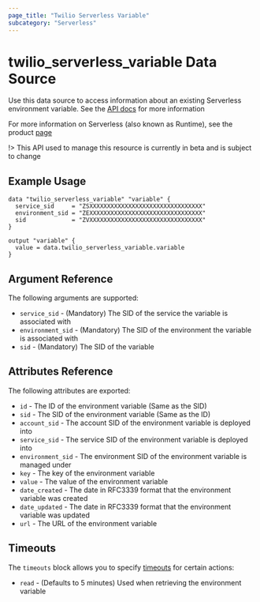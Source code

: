 ```yaml
---
page_title: "Twilio Serverless Variable"
subcategory: "Serverless"
---
```


# twilio_serverless_variable Data Source

Use this data source to access information about an existing Serverless environment variable. See the [API docs](https://www.twilio.com/docs/runtime/functions-assets-api/api/variable) for more information

For more information on Serverless (also known as Runtime), see the product [page](https://www.twilio.com/runtime)

!> This API used to manage this resource is currently in beta and is subject to change

## Example Usage

```hcl
data "twilio_serverless_variable" "variable" {
  service_sid     = "ZSXXXXXXXXXXXXXXXXXXXXXXXXXXXXXXXX"
  environment_sid = "ZEXXXXXXXXXXXXXXXXXXXXXXXXXXXXXXXX"
  sid             = "ZVXXXXXXXXXXXXXXXXXXXXXXXXXXXXXXXX"
}

output "variable" {
  value = data.twilio_serverless_variable.variable
}
```

## Argument Reference

The following arguments are supported:

- `service_sid` - (Mandatory) The SID of the service the variable is associated with
- `environment_sid` - (Mandatory) The SID of the environment the variable is associated with
- `sid` - (Mandatory) The SID of the variable

## Attributes Reference

The following attributes are exported:

- `id` - The ID of the environment variable (Same as the SID)
- `sid` - The SID of the environment variable (Same as the ID)
- `account_sid` - The account SID of the environment variable is deployed into
- `service_sid` - The service SID of the environment variable is deployed into
- `environment_sid` - The environment SID of the environment variable is managed under
- `key` - The key of the environment variable
- `value` - The value of the environment variable
- `date_created` - The date in RFC3339 format that the environment variable was created
- `date_updated` - The date in RFC3339 format that the environment variable was updated
- `url` - The URL of the environment variable

## Timeouts

The `timeouts` block allows you to specify [timeouts](https://www.terraform.io/docs/configuration/resources.html#timeouts) for certain actions:

- `read` - (Defaults to 5 minutes) Used when retrieving the environment variable
